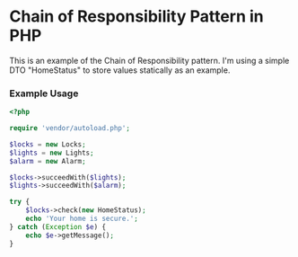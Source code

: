 # Chain of Responsibility Pattern in PHP
This is an example of the Chain of Responsibility pattern. I'm using a simple DTO "HomeStatus" to store values statically as an example. 

### Example Usage
```php
<?php

require 'vendor/autoload.php';

$locks = new Locks;
$lights = new Lights;
$alarm = new Alarm;

$locks->succeedWith($lights);
$lights->succeedWith($alarm);

try {
    $locks->check(new HomeStatus);
    echo 'Your home is secure.';
} catch (Exception $e) {
    echo $e->getMessage();
}
```